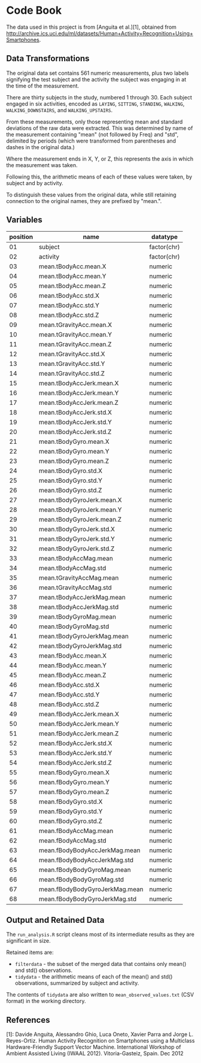 Code Book
======================
The data used in this project is from [Anguita et al.][1], obtained from
http://archive.ics.uci.edu/ml/datasets/Human+Activity+Recognition+Using+Smartphones.

Data Transformations
--------------------
The original data set contains 561 numeric measurements, plus two labels 
signifying the test subject and the activity the subject was engaging in at
the time of the measurement.

There are thirty subjects in the study, numbered 1 through 30.  Each subject
engaged in six activities, encoded as `LAYING`, `SITTING`, `STANDING`, `WALKING`,
`WALKING_DOWNSTAIRS`, and `WALKING_UPSTAIRS`.

From these measurements, only those representing mean and standard deviations
of the raw data were extracted.  This was determined by name of the measurement
containing "mean" (not followed by Freq) and "std", delimited by periods (which
were transformed from parentheses and dashes in the original data.)

Where the measurement ends in X, Y, or Z, this represents the axis in which
the measurement was taken.

Following this, the arithmetic means of each of these values were taken, by 
subject and by activity.

To distinguish these values from the original data, while still retaining 
connection to the original names, they are prefixed by "mean.".  

Variables
---------------
position | name | datatype
--------|-----|---------
01 | subject | factor(chr)
02 | activity | factor(chr)
03 | mean.tBodyAcc.mean.X | numeric
04 | mean.tBodyAcc.mean.Y | numeric
05 | mean.tBodyAcc.mean.Z | numeric
06 | mean.tBodyAcc.std.X | numeric
07 | mean.tBodyAcc.std.Y | numeric
08 | mean.tBodyAcc.std.Z | numeric
09 | mean.tGravityAcc.mean.X | numeric
10 | mean.tGravityAcc.mean.Y | numeric
11 | mean.tGravityAcc.mean.Z | numeric
12 | mean.tGravityAcc.std.X | numeric
13 | mean.tGravityAcc.std.Y | numeric
14 | mean.tGravityAcc.std.Z | numeric
15 | mean.tBodyAccJerk.mean.X | numeric
16 | mean.tBodyAccJerk.mean.Y | numeric
17 | mean.tBodyAccJerk.mean.Z | numeric
18 | mean.tBodyAccJerk.std.X | numeric
19 | mean.tBodyAccJerk.std.Y | numeric
20 | mean.tBodyAccJerk.std.Z | numeric
21 | mean.tBodyGyro.mean.X | numeric
22 | mean.tBodyGyro.mean.Y | numeric
23 | mean.tBodyGyro.mean.Z | numeric
24 | mean.tBodyGyro.std.X | numeric
25 | mean.tBodyGyro.std.Y | numeric
26 | mean.tBodyGyro.std.Z | numeric
27 | mean.tBodyGyroJerk.mean.X | numeric
28 | mean.tBodyGyroJerk.mean.Y | numeric
29 | mean.tBodyGyroJerk.mean.Z | numeric
30 | mean.tBodyGyroJerk.std.X | numeric
31 | mean.tBodyGyroJerk.std.Y | numeric
32 | mean.tBodyGyroJerk.std.Z | numeric
33 | mean.tBodyAccMag.mean | numeric
34 | mean.tBodyAccMag.std | numeric
35 | mean.tGravityAccMag.mean | numeric
36 | mean.tGravityAccMag.std | numeric
37 | mean.tBodyAccJerkMag.mean | numeric
38 | mean.tBodyAccJerkMag.std | numeric
39 | mean.tBodyGyroMag.mean | numeric
40 | mean.tBodyGyroMag.std | numeric
41 | mean.tBodyGyroJerkMag.mean | numeric
42 | mean.tBodyGyroJerkMag.std | numeric
43 | mean.fBodyAcc.mean.X | numeric
44 | mean.fBodyAcc.mean.Y | numeric
45 | mean.fBodyAcc.mean.Z | numeric
46 | mean.fBodyAcc.std.X | numeric
47 | mean.fBodyAcc.std.Y | numeric
48 | mean.fBodyAcc.std.Z | numeric
49 | mean.fBodyAccJerk.mean.X | numeric
50 | mean.fBodyAccJerk.mean.Y | numeric
51 | mean.fBodyAccJerk.mean.Z | numeric
52 | mean.fBodyAccJerk.std.X | numeric
53 | mean.fBodyAccJerk.std.Y | numeric
54 | mean.fBodyAccJerk.std.Z | numeric
55 | mean.fBodyGyro.mean.X | numeric
56 | mean.fBodyGyro.mean.Y | numeric
57 | mean.fBodyGyro.mean.Z | numeric
58 | mean.fBodyGyro.std.X | numeric
59 | mean.fBodyGyro.std.Y | numeric
60 | mean.fBodyGyro.std.Z | numeric
61 | mean.fBodyAccMag.mean | numeric
62 | mean.fBodyAccMag.std | numeric
63 | mean.fBodyBodyAccJerkMag.mean | numeric
64 | mean.fBodyBodyAccJerkMag.std | numeric
65 | mean.fBodyBodyGyroMag.mean | numeric
66 | mean.fBodyBodyGyroMag.std | numeric
67 | mean.fBodyBodyGyroJerkMag.mean | numeric
68 | mean.fBodyBodyGyroJerkMag.std | numeric

Output and Retained Data
---------------
The `run_analysis.R` script cleans most of its intermediate results as they
are significant in size.

Retained items are:

* `filterdata` - the subset of the merged data that contains only mean() and
    std() observations.
* `tidydata` - the arithmetic means of each of the mean() and std() observations,
    summarized by subject and activity.
    
The contents of `tidydata` are also written to `mean_observed_values.txt` 
(CSV format) in the working directory.


References
---------------

[1]: Davide Anguita, Alessandro Ghio, Luca Oneto, Xavier Parra and Jorge L. Reyes-Ortiz. Human Activity Recognition on Smartphones using a Multiclass Hardware-Friendly Support Vector Machine. International Workshop of Ambient Assisted Living (IWAAL 2012). Vitoria-Gasteiz, Spain. Dec 2012
